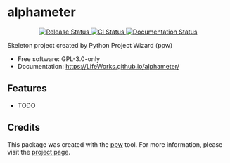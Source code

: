 # alphameter


<p align="center">
<a href="https://pypi.python.org/pypi/alphameter">
    <img src="https://img.shields.io/pypi/v/alphameter.svg"
        alt = "Release Status">
</a>

<a href="https://github.com/LifeWorks/alphameter/actions">
    <img src="https://github.com/LifeWorks/alphameter/actions/workflows/main.yml/badge.svg?branch=release" alt="CI Status">
</a>

<a href="https://LifeWorks.github.io/alphameter/">
    <img src="https://img.shields.io/website/https/LifeWorks.github.io/alphameter/index.html.svg?label=docs&down_message=unavailable&up_message=available" alt="Documentation Status">
</a>

</p>


Skeleton project created by Python Project Wizard (ppw)


* Free software: GPL-3.0-only
* Documentation: <https://LifeWorks.github.io/alphameter/>


## Features

* TODO

## Credits

This package was created with the [ppw](https://zillionare.github.io/python-project-wizard) tool. For more information, please visit the [project page](https://zillionare.github.io/python-project-wizard/).
